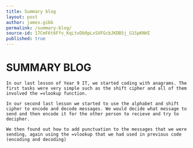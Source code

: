 ```yaml
---
title: Summary blog
layout: post
author: james.gibb
permalink: /summary-blog/
source-id: 17CmF6t6Ffv_KqLtvDb9pLxSXFGcbJKDB5j_G1SpKNHI
published: true
---
```

# SUMMARY BLOG 

    In our last lesson of Year 9 IT, we started coding with anagrams. The first tasks were very simple such as the shift cipher and all of them involved the =vlookup function.

    In our second last lesson we started to use the alphabet and shift cipher to encode and decode messages. We would decide what message to send and then encode it for the other person to recieve and try to decipher.

    We then found out how to add punctuation to the messages that we were sending, again using the =vlookup that we had used in previous code (encoding and decoding)

